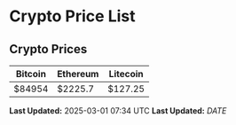 # Crypto Price List

## Crypto Prices
| Bitcoin | Ethereum | Litecoin |
| ------- | -------- | -------- |
| $84954 | $2225.7 | $127.25 |
**Last Updated:** 2025-03-01 07:34 UTC
**Last Updated:** $DATE$
